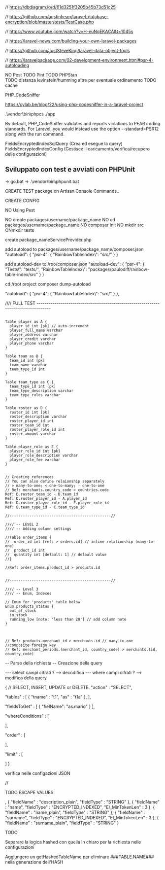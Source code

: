 // https://dbdiagram.io/d/61d3251f3205b45b73d51c25

// https://github.com/austinheap/laravel-database-encryption/blob/master/tests/TestCase.php

// https://www.youtube.com/watch?v=H-euNqEKACA&t=1045s

// https://laravel-news.com/building-your-own-laravel-packages

// https://github.com/JustSteveKing/laravel-data-object-tools

// https://laravelpackage.com/02-development-environment.html#psr-4-autoloading 

NO Pest 
TODO Pint 
TODO PHPStan  
TODO distanza levinstein/humming altre per eventuale ordinamento
TODO cache

PHP_CodeSniffer

https://cylab.be/blog/22/using-php-codesniffer-in-a-laravel-project


.\vendor\bin\phpcs ./app

By default, PHP_CodeSniffer validates and reports violations to PEAR coding standards. For Laravel, you would instead use the option --standard=PSR12 along with the run command.


FieldsEncryptedIndexSqlQuery (Crea ed esegue la query)
FieldsEncryptedIndexConfig (Gestisce il caricamento/verifica/recupero delle configurazioni)

## Sviluppato con test e avviati con PHPUnit

-> go.bat 
-> .\vendor\bin\phpunit.bat


CREATE TEST package on Artisan Console Commands..


CREATE CONFIG 


NO Using Pest


NO create packages/username/package_name
NO cd packages/username/package_name
NO composer init
NO mkdir src
ONmkdir tests


create package_nameServiceProvider.php

add autoload to packages/username/package_name/composer.json
"autoload": {
    "psr-4": {
        "RainbowTableIndex\\": "src/"
    }
}

add autoload-dev to /roo/composer.json
"autoload-dev": {
    "psr-4": {
        "Tests\\": "tests/",
        "RainbowTableIndex\\": "packages/paulodiff/rainbow-table-index/src"
    }
}

cd /root project
composer dump-autoload

"autoload": {
    "psr-4": {
        "RainbowTableIndex\\": "src/"
    }
},


//// FULL TEST -------------------------------------------------------------------------------------


```

Table player as A {
  player_id int [pk] // auto-increment
  player_full_name varchar
  player_address varchar
  player_credit varchar
  player_phone varchar
}

Table team as B {
  team_id int [pk]
  team_name varchar
  team_type_id int
}

Table team_type as C {
  team_type_id int [pk]
  team_type_description varchar
  team_type_rules varchar
}

Table roster as D {
  roster_id int [pk]
  roster_description varchar
  roster_player_id int
  roster_team_id int
  roster_player_role_id int
  roster_amount varchar 
}

Table player_role as E {
  player_role_id int [pk]
  player_role_description varchar
  player_role_fee varchar
}


// Creating references
// You can also define relaionship separately
// > many-to-one; < one-to-many; - one-to-one
// Ref: merchants.country_code > countries.code
Ref: D.roster_team_id - B.team_id  
Ref: D.roster_player_id - A.player_id  
Ref: D.roster_player_role_id - E.player_role_id  
Ref: B.team_type_id - C.team_type_id  

//----------------------------------------------//

//// -- LEVEL 2
//// -- Adding column settings

//Table order_items {
//  order_id int [ref: > orders.id] // inline relationship (many-to-one)
//  product_id int
//  quantity int [default: 1] // default value
//}

//Ref: order_items.product_id > products.id


//----------------------------------------------//

//// -- Level 3 
//// -- Enum, Indexes

// Enum for 'products' table below
Enum products_status {
  out_of_stock
  in_stock
  running_low [note: 'less than 20'] // add column note
}



// Ref: products.merchant_id > merchants.id // many-to-one
//composite foreign key
// Ref: merchant_periods.(merchant_id, country_code) > merchants.(id, country_code)
```









-- Parse della richiesta
-- Creazione della query

--- select campi cifrati ? --> decodifica
--- where campi cifrati ? --> modifica della query



{
  //  SELECT, INSERT, UPDATE or DELETE.
  "action" : "SELECT",

  "tables" : [
    {
      "tname" : "t1",
      "as" : "t1a"
    },
  ],

  "fieldsToGet" : [
    {
      "fielName": "as.mario"
    }
  ],

  "whereConditions" : [

  ],

  "order" : [

  ],

  "limit" : [


  ]
}


verifica nelle configazioni JSON


// 


TODO ESCAPE VALUES



,
				{
                    "fieldName" : "description_plain",
                    "fieldType" : "STRING"
                },
                {
                    "fieldName" : "name",
                    "fieldType" : "ENCRYPTED_INDEXED",
					"EI_MinTokenLen" : 3
                },
				{
                    "fieldName" : "name_plain",
                    "fieldType" : "STRING"
                },
				{
                    "fieldName" : "surname",
                    "fieldType" : "ENCRYPTED_INDEXED",
					"EI_MinTokenLen" : 3
                },
				{
                    "fieldName" : "surname_plain",
                    "fieldType" : "STRING"
                }



TODO 


Separare la logica hashed con quella in chiaro per la richiesta nelle configurazioni

Aggiungere un getHashedTableName per eliminare ###TABLE.NAME### nella generazione dell'HASH










